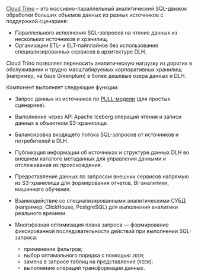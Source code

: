 [Cloud Trino](/ru/data-platform/trino/concepts/about) – это массивно-параллельный аналитический SQL-движок обработки больших объемов данных из разных источников с поддержкой сценариев:

- Параллельного исполнения SQL-запросов на чтение данных из нескольких источников и хранилищ.
- Организации ETL- и ELT-пайплайнов без использования специализированных сервисов в архитектуре DLH.

Cloud Trino позволяет переносить аналитическую нагрузку из дорогих в обслуживании и трудно масштабируемых корпоративных хранилищ (например, на базе Greenplum) в более дешевые озера данных и DLH.

Компонент выполняет следующие функции:

- Запрос данных из источников по [PULL-модели](../../architecture#data_processing_models) (для простых сценариев).
- Выполнение через API Apache Iceberg операций чтения и записи данных в объектном S3-хранилище.
- Балансировка входящего потока SQL-запросов от источников и потребителей в DLH.
- Публикация информации об источниках и структуре данных DLH во внешнем каталоге метаданных для управления данными и отслеживания их происхождения.
- Предоставление данных по запросам внешних сервисов напрямую из S3-хранилища для формирования отчетов, BI-аналитики, машинного обучения.
- Взаимодействие со специализированными аналитическими СУБД (например, ClickHouse, PostgreSQL) для выполнения аналитики реального времени.
- Многофазная оптимизация плана запроса — формирование фиксированной последовательности действий при выполнении SQL-запроса:

    - применение фильтров;
    - выбор оптимального порядка с помощью `JOIN`;
    - замена в запросе таблиц на представление (`VIEW`);
    - выполнение операций трансформации данных.
